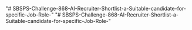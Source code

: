 "# SBSPS-Challenge-868-AI-Recruiter-Shortlist-a-Suitable-candidate-for-specific-Job-Role-" 
"# SBSPS-Challenge-868-AI-Recruiter-Shortlist-a-Suitable-candidate-for-specific-Job-Role-" 
